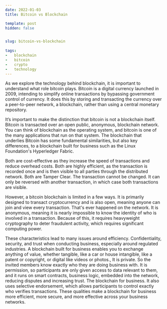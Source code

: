 ```yaml
---
date: 2022-01-03
title: Bitcoin vs Blockchain

template: post
hidden: false


slug: bitcoin-vs-blockchain
  
tags:
-   blockchain
-   bitcoin
-   crypto
-   technology
---
```

<!-- more -->


<!-- more -->


As we explore the technology behind blockchain, it is important to understand what role bitcoin plays. Bitcoin is a digital currency launched in 2009, intending to simplify online transactions by bypassing government control of currency. It does this by storing and transacting the currency over a peer-to-peer network, a blockchain, rather than using a central monetary repository. 

It’s important to make the distinction that bitcoin is not a blockchain itself. Bitcoin is transacted over an open public, anonymous, blockchain network. You can think of blockchain as the operating system, and bitcoin is one of the many applications that run on that system. The blockchain that underlies Bitcoin has some fundamental similarities, but also key differences, to a blockchain built for business such as the Linux Foundation's Hyperledger Fabric.

Both are cost-effective as they increase the speed of transactions and reduce overhead costs. Both are highly efficient, as the transaction is recorded once and is then visible to all parties through the distributed network. Both are Tamper Clear. The transaction cannot be changed. It can only be reversed with another transaction, in which case both transactions are visible.

However, a bitcoin blockchain is limited in a few ways. It is primarily designed to transact cryptocurrency and is also open, meaning anyone can join and view every transaction. That's ever happened on the network. It is anonymous, meaning it is nearly impossible to know the identity of who is involved in a transaction. Because of this, it requires heavyweight cryptography to deter fraudulent activity, which requires significant computing power. 

These characteristics lead to many issues around efficiency. Confidentiality, security, and trust when conducting business, especially around regulated industries. A blockchain built for business enables you to exchange anything of value, whether tangible, like a car or house intangible, like a patent or copyright, or digital like videos or photos., It is private. So the invited members know exactly who they are doing business with. It is permission, so participants are only given access to data relevant to them, and it runs on smart contracts, business logic, embedded into the network, reducing disputes and increasing trust. The blockchain for business. It also uses selective endorsement, which allows participants to control exactly who verifies transactions. 
These qualities make a blockchain for business more efficient, more secure, and more effective across your business networks. 
